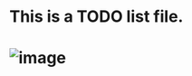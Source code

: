 # This is a TODO list file.
# ![image](https://user-images.githubusercontent.com/106383699/214221482-e3869888-da76-4a8a-9e72-130e88fe5fa3.png)

